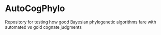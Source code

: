 # AutoCogPhylo
Repository for testing how good Bayesian phylogenetic algorithms fare with automated vs gold cognate judgments

